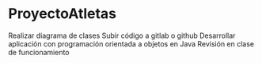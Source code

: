 # ProyectoAtletas
Realizar diagrama de clases Subir código a gitlab o github Desarrollar aplicación con programación orientada a objetos en Java Revisión en clase de funcionamiento
